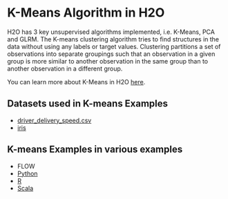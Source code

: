 # K-Means Algorithm in H2O #

H2O has 3 key unsupervised algorithms implemented, i.e. K-Means, PCA and GLRM. The K-means clustering algorithm tries to find structures in the data without using any labels or target values. Clustering partitions a set of observations into separate groupings such that an observation in a given group is more similar to another observation in the same group than to another observation in a different group. 

You can learn more about K-Means in H2O [here](http://docs.h2o.ai/h2o/latest-stable/h2o-docs/data-science/k-means.html).

## Datasets used in K-means Examples ##
  - [driver_delivery_speed.csv](https://raw.githubusercontent.com/Avkash/mldl/master/data/driver_delivery_speed.csv)
  - [iris](https://raw.githubusercontent.com/Avkash/mldl/master/data/iris.csv)

## K-means Examples in various examples ##
 - FLOW
 - [Python](https://github.com/Avkash/mldl/blob/master/orgs/h2o/guide/algo/kmeans/h2o_kmeans_driverspeed_python.md)
 - [R](https://github.com/Avkash/mldl/blob/master/orgs/h2o/guide/algo/kmeans/h2o_kmeans_driverspeed_R.md)
 - [Scala](https://github.com/Avkash/mldl/blob/master/orgs/h2o/guide/algo/kmeans/h2o_kmeans_scala.md)

